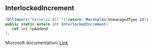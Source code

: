 ## InterlockedIncrement

```csharp
[DllImport("Kernel32.dll")][return: MarshalAs(UnmanagedType.I4)]
public static extern int InterlockedIncrement(
   ref int lpAddend
);
```

Microsoft documentation: [Link](https://docs.microsoft.com/en-us/windows/win32/api/winnt/nf-winnt-interlockedincrement)
